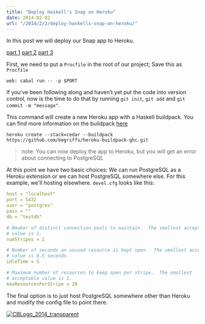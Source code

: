```yaml
---
title: "Deploy Haskell's Snap on Heroku"
date: 2014-02-02
url: "/2014/2/2/deploy-haskells-snap-on-heroku/"
---
```


In this post we will deploy our Snap app to Heroku.

[part 1](http://www.christopherbiscardi.com/2014/01/07/getting-started-with-snap-and-user-authentication-part-1/)
[part 2](http://www.christopherbiscardi.com/2014/01/10/getting-started-with-snap-and-user-authentication-part-2/)
[part 3](http://www.christopherbiscardi.com/2014/01/11/getting-started-with-snap-and-user-authentication-part-3/)

First, we need to put a `Procfile` in the root of our project; Save this as
`Procfile`

```
web: cabal run -- -p $PORT
```

If you’ve been following along and haven’t yet put the code into version
control, now is the time to do that by running `git init`, `git add` and `git commit -m "message"`.

This command will create a new Heroku app with a Haskell buildpack. You can find
more information on the buildpack
[here](https://github.com/begriffs/heroku-buildpack-ghc)

```
heroku create --stack=cedar --buildpack https://github.com/begriffs/heroku-buildpack-ghc.git
```

> note: You can now deploy the app to Heroku, but you will get an error about connecting to PostgreSQL

At this point we have two basic choices: We can run PostgreSQL as a Heroku
extension or we can host PostgreSQL somewhere else. For this example, we'll
hosting elsewhere. `devel.cfg` looks like this:

```yaml
host = "localhost"
port = 5432
user = "postgres"
pass = ""
db = "testdb"

# Nmuber of distinct connection pools to maintain.  The smallest acceptable
# value is 1.
numStripes = 1

# Number of seconds an unused resource is kept open.  The smallest acceptable
# value is 0.5 seconds.
idleTime = 5

# Maximum number of resources to keep open per stripe.  The smallest
# acceptable value is 1.
maxResourcesPerStripe = 20
```

The final option is to just host PostgreSQL somewhere other than Heroku and
modify the config file to point there.

[![CBLogo_2014_transparent](http://res.cloudinary.com/diqzbm8lz/image/upload/h_300,w_300/v1428611521/CBLogo_2014_transparent_swcmig.png)](http://res.cloudinary.com/diqzbm8lz/image/upload/v1428611521/CBLogo_2014_transparent_swcmig.png)
